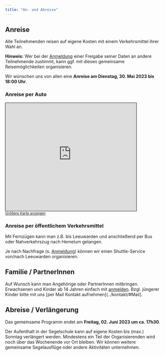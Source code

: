 ```yaml
---
title: "An- und Abreise"
---
```


## Anreise

Alle Teilnehmenden reisen auf eigene Kosten mit einem Verkehrsmittel ihrer Wahl an.

**Hinweis:** Wer bei der [Anmeldung](../anmeldung/) einer Freigabe seiner Daten an andere Teilnehmende zustimmt, kann ggf. mit diesen gemeinsame Reisemöglichkeiten organisieren.

Wir wünschen uns von allen eine **Anreise am Dienstag, 30. Mai 2023 bis 18:00 Uhr**.

### Anreise per Auto

<iframe width="425" height="350" frameborder="0" scrolling="no" marginheight="0" marginwidth="0" src="https://www.openstreetmap.org/export/embed.html?bbox=5.4513511061668405%2C52.881908880565014%2C5.45660823583603%2C52.88385763755438&amp;layer=mapnik&amp;marker=52.88288327000789%2C5.453979671001434" style="border: 1px solid black"></iframe><br/><small><a href="https://www.openstreetmap.org/?mlat=52.88288&amp;mlon=5.45398#map=19/52.88288/5.45398">Größere Karte anzeigen</a></small>


### Anreise per öffentlichem Verkehrsmittel

Mit Fernzügen kann man z.B. bis Leeuwarden und anschließend per Bus oder Nahverkehrszug nach Hemelum gelangen.

Je nach Nachfrage (s. [Anmeldung](../anmeldung/)) können wir einen Shuttle-Service von/nach Leeuwarden organisieren.

## Familie / PartnerInnen

Auf Wunsch kann man Angehörige oder PartnerInnen mitbringen. 
Erwachsenen und Kinder ab 14 Jahren einfach mit [anmelden](../anmeldung/).
Bzgl. jüngerer Kinder bitte mit uns [per Mail Kontakt aufnehmen](../kontakt/#Mail].

## Abreise / Verlängerung

Das gemeinsame Programm endet am **Freitag, 02. Juni 2023 um ca. 17h30**.

Der Aufenthalt in der Segelschule kann auf eigene Kosten bis (max.) Sonntag verlängert werden.
Mindestens ein Teil der Organisierenden wird noch über das Wochenende vor Ort bleiben.
Wir können weitere gemeinsame Segelausflüge oder andere Aktivitäten unternehmen.
